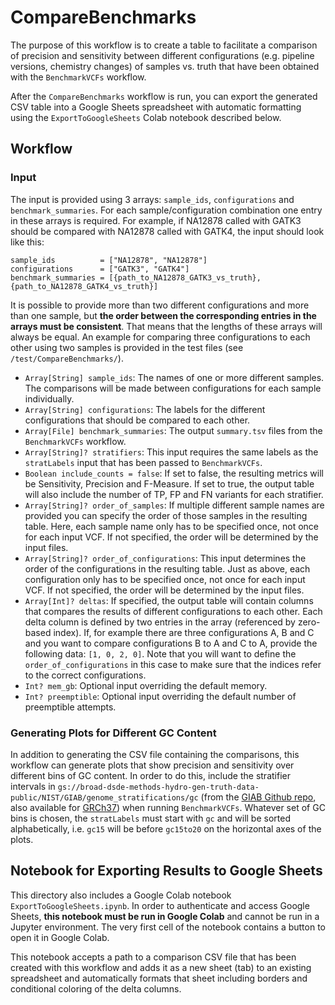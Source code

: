 # CompareBenchmarks

The purpose of this workflow is to create a table to facilitate a comparison of precision and sensitivity between different configurations (e.g. pipeline versions, chemistry changes) of samples vs. truth that have been obtained with the `BenchmarkVCFs` workflow.

After the `CompareBenchmarks` workflow is run, you can export the generated CSV table into a Google Sheets spreadsheet with automatic formatting using the `ExportToGoogleSheets` Colab notebook described below.

## Workflow

### Input

The input is provided using 3 arrays: `sample_ids`, `configurations` and `benchmark_summaries`. For each sample/configuration combination one entry in these arrays is required. For example, if NA12878 called with GATK3 should be compared with NA12878 called with GATK4, the input should look like this:

```
sample_ids          = ["NA12878", "NA12878"]
configurations      = ["GATK3", "GATK4"]
benchmark_summaries = [{path_to_NA12878_GATK3_vs_truth}, {path_to_NA12878_GATK4_vs_truth}]
```

It is possible to provide more than two different configurations and more than one sample, but **the order between the corresponding entries in the arrays must be consistent**. That means that the lengths of these arrays will always be equal. An example for comparing three configurations to each other using two samples is provided in the test files (see `/test/CompareBenchmarks/`).

- `Array[String] sample_ids`: The names of one or more different samples. The comparisons will be made between configurations for each sample individually.
- `Array[String] configurations`: The labels for the different configurations that should be compared to each other.
- `Array[File] benchmark_summaries`: The output `summary.tsv` files from the `BenchmarkVCFs` workflow.
- `Array[String]? stratifiers`: This input requires the same labels as the `stratLabels` input that has been passed to `BenchmarkVCFs`.
- `Boolean include_counts = false`: If set to false, the resulting metrics will be Sensitivity, Precision and F-Measure. If set to true, the output table will also include the number of TP, FP and FN variants for each stratifier.
- `Array[String]? order_of_samples`: If multiple different sample names are provided you can specify the order of those samples in the resulting table. Here, each sample name only has to be specified once, not once for each input VCF. If not specified, the order will be determined by the input files.
- `Array[String]? order_of_configurations`: This input determines the order of the configurations in the resulting table. Just as above, each configuration only has to be specified once, not once for each input VCF. If not specified, the order will be determined by the input files.
- `Array[Int]? deltas`: If specified, the output table will contain columns that compares the results of different configurations to each other. Each delta column is defined by two entries in the array (referenced by zero-based index). If, for example there are three configurations A, B and C and you want to compare configurations B to A and C to A, provide the following data: `[1, 0, 2, 0]`. Note that you will want to define the `order_of_configurations` in this case to make sure that the indices refer to the correct configurations.
- `Int? mem_gb`: Optional input overriding the default memory.
- `Int? preemptible`: Optional input overriding the default number of preemptible attempts.

### Generating Plots for Different GC Content

In addition to generating the CSV file containing the comparisons, this workflow can generate plots that show precision and sensitivity over different bins of GC content. In order to do this, include the stratifier intervals in `gs://broad-dsde-methods-hydro-gen-truth-data-public/NIST/GIAB/genome_stratifications/gc` (from the [GIAB Github repo](https://github.com/genome-in-a-bottle/genome-stratifications/blob/master/GRCh38/GCcontent/GRCh38-GCcontent-README.md), also available for [GRCh37](https://github.com/genome-in-a-bottle/genome-stratifications/blob/master/GRCh37/GCcontent/GRCh37-GCcontent-README.md)) when running `BenchmarkVCFs`. Whatever set of GC bins is chosen, the `stratLabels` must start with `gc` and will be sorted alphabetically, i.e. `gc15` will be before `gc15to20` on the horizontal axes of the plots.

## Notebook for Exporting Results to Google Sheets

This directory also includes a Google Colab notebook `ExportToGoogleSheets.ipynb`. In order to authenticate and access Google Sheets, **this notebook must be run in Google Colab** and cannot be run in a Jupyter environment. The very first cell of the notebook contains a button to open it in Google Colab.

This notebook accepts a path to a comparison CSV file that has been created with this workflow and adds it as a new sheet (tab) to an existing spreadsheet and automatically formats that sheet including borders and conditional coloring of the delta columns.